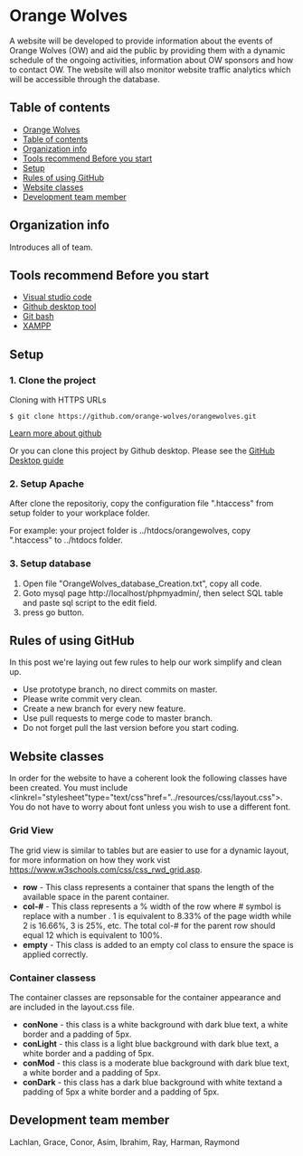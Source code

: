 # Orange Wolves
A website will be developed to provide information about the events of Orange Wolves (OW) and aid the public by providing them with a dynamic schedule of the ongoing activities, information about OW sponsors and how to contact OW. The website will also monitor website traffic analytics which will be accessible through the database.

## Table of contents
  - [Orange Wolves](#orange-wolves)
  - [Table of contents](#table-of-contents)
  - [Organization info](#organization-info)
  - [Tools recommend Before you start](#tools-recommend-before-you-start)
  - [Setup](#setup)
  - [Rules of using GitHub](#rules-of-using-github)
  - [Website classes](#Website-classes)
  - [Development team member](#development-team-member)


## Organization info
Introduces all of team. 
	
## Tools recommend Before you start
* [Visual studio code](https://www.google.com)
* [Github desktop tool](https://desktop.github.com/)
* [Git bash](https://desktop.github.com/)
* [XAMPP](https://www.apachefriends.org/index.html)

## Setup
### **1. Clone the project**
Cloning with HTTPS URLs
```
$ git clone https://github.com/orange-wolves/orangewolves.git
```
[Learn more about github](https://guides.github.com/)

Or you can clone this project by Github desktop. Please see the [GitHub Desktop guide](https://help.github.com/en/desktop/getting-started-with-github-desktop)

### **2. Setup Apache**
After clone the repositoriy, copy the configuration file ".htaccess"  from setup folder to your workplace folder.

For example: your project folder is ../htdocs/orangewolves, copy ".htaccess" to ../htdocs folder. 

### **3. Setup database**
1. Open file "OrangeWolves_database_Creation.txt", copy all code. 
2. Goto mysql page http://localhost/phpmyadmin/, then select SQL table and paste sql script to the edit field.
3.  press go button.

## Rules of using GitHub
In this post we're laying out few rules to help our work simplify and clean up.
* Use prototype branch, no direct commits on master.
* Please write commit very clean.
* Create a new branch for every new feature.
* Use pull requests to merge code to master branch.
* Do not forget pull the last version before you start coding.

## Website classes
In order for the website to have a coherent look the following classes have been created. You must include \<linkrel="stylesheet"type="text/css"href="../resources/css/layout.css">. You do not have to worry about font unless you wish to use a different font.

### **Grid View**

The grid view is similar to tables but are easier to use for a dynamic layout, for more information on how they work vist https://www.w3schools.com/css/css_rwd_grid.asp.
* **row** - This class represents a container that spans the length of the available space in the parent container.
* **col-#** - This class represents a % width of the row where # symbol is replace with a number . 1 is equivalent to 8.33% of the page width while 2 is 16.66%, 3 is 25%, etc. The total col-# for the parent row should equal 12 which is equivalent to 100%.
* **empty** - This class is added to an empty col class to ensure the space is applied correctly.

### **Container classess**

The container classes are repsonsable for the container appearance and are included in the layout.css file.
* **conNone** - this class is a white background with dark blue text, a white border and a padding of 5px.
* **conLight** - this class is a light blue background with dark blue text, a white border and a padding of 5px.
* **conMod** - this class is a moderate blue background with dark blue text, a white border and a padding of 5px.
* **conDark** - this class has a dark blue background with white textand a padding of 5px a white border and a padding of 5px.



## Development team member
Lachlan, Grace, Conor, Asim, Ibrahim, Ray, Harman, Raymond
